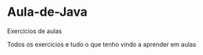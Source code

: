 # Aula-de-Java
Exercicios de aulas

Todos os exercicios e tudo o que tenho vindo a aprender em aulas
